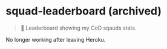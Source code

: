 # squad-leaderboard (archived)
> 🔫 Leaderboard showing my CoD sqauds stats.

No longer working after leaving Heroku.

